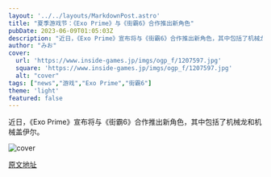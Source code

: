 ```yaml
---
layout: '../../layouts/MarkdownPost.astro'
title: "夏季游戏节：《Exo Prime》与《街霸6》合作推出新角色"
pubDate: 2023-06-09T01:05:03Z
description: "近日，《Exo Prime》宣布将与《街霸6》合作推出新角色，其中包括了机械龙和机械盖伊尔。"
author: "みお"
cover:
  url: 'https://www.inside-games.jp/imgs/ogp_f/1207597.jpg'
  square: 'https://www.inside-games.jp/imgs/ogp_f/1207597.jpg'
  alt: "cover"
tags: ["news","游戏","Exo Prime","街霸6"]
theme: 'light'
featured: false
---
```


近日，《Exo Prime》宣布将与《街霸6》合作推出新角色，其中包括了机械龙和机械盖伊尔。

![cover](https://www.inside-games.jp/imgs/ogp_f/1207597.jpg)


  [原文地址](https://www.inside-games.jp/article/2023/06/09/146443.html)